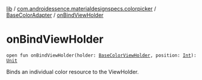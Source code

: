 [lib](../../index.md) / [com.androidessence.materialdesignspecs.colorpicker](../index.md) / [BaseColorAdapter](index.md) / [onBindViewHolder](./on-bind-view-holder.md)

# onBindViewHolder

`open fun onBindViewHolder(holder: `[`BaseColorViewHolder`](-base-color-view-holder/index.md)`, position: `[`Int`](https://kotlinlang.org/api/latest/jvm/stdlib/kotlin/-int/index.html)`): `[`Unit`](https://kotlinlang.org/api/latest/jvm/stdlib/kotlin/-unit/index.html)

Binds an individual color resource to the ViewHolder.

